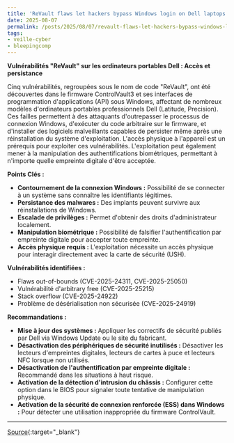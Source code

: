 ```yaml
---
title: 'ReVault flaws let hackers bypass Windows login on Dell laptops'
date: 2025-08-07
permalink: /posts/2025/08/07/revault-flaws-let-hackers-bypass-windows-login-on-dell-laptops/
tags:
- veille-cyber
- bleepingcomp
---
```

**Vulnérabilités "ReVault" sur les ordinateurs portables Dell : Accès et persistance**

Cinq vulnérabilités, regroupées sous le nom de code "ReVault", ont été découvertes dans le firmware ControlVault3 et ses interfaces de programmation d'applications (API) sous Windows, affectant de nombreux modèles d'ordinateurs portables professionnels Dell (Latitude, Precision). Ces failles permettent à des attaquants d'outrepasser le processus de connexion Windows, d'exécuter du code arbitraire sur le firmware, et d'installer des logiciels malveillants capables de persister même après une réinstallation du système d'exploitation. L'accès physique à l'appareil est un prérequis pour exploiter ces vulnérabilités. L'exploitation peut également mener à la manipulation des authentifications biométriques, permettant à n'importe quelle empreinte digitale d'être acceptée.

**Points Clés :**

*   **Contournement de la connexion Windows :** Possibilité de se connecter à un système sans connaître les identifiants légitimes.
*   **Persistance des malwares :** Des implants peuvent survivre aux réinstallations de Windows.
*   **Escalade de privilèges :** Permet d'obtenir des droits d'administrateur localement.
*   **Manipulation biométrique :** Possibilité de falsifier l'authentification par empreinte digitale pour accepter toute empreinte.
*   **Accès physique requis :** L'exploitation nécessite un accès physique pour interagir directement avec la carte de sécurité (USH).

**Vulnérabilités identifiées :**

*   Flaws out-of-bounds (CVE-2025-24311, CVE-2025-25050)
*   Vulnérabilité d'arbitrary free (CVE-2025-25215)
*   Stack overflow (CVE-2025-24922)
*   Problème de désérialisation non sécurisée (CVE-2025-24919)

**Recommandations :**

*   **Mise à jour des systèmes :** Appliquer les correctifs de sécurité publiés par Dell via Windows Update ou le site du fabricant.
*   **Désactivation des périphériques de sécurité inutilisés :** Désactiver les lecteurs d'empreintes digitales, lecteurs de cartes à puce et lecteurs NFC lorsque non utilisés.
*   **Désactivation de l'authentification par empreinte digitale :** Recommandé dans les situations à haut risque.
*   **Activation de la détection d'intrusion du châssis :** Configurer cette option dans le BIOS pour signaler toute tentative de manipulation physique.
*   **Activation de la sécurité de connexion renforcée (ESS) dans Windows :** Pour détecter une utilisation inappropriée du firmware ControlVault.

---
[Source](https://www.bleepingcomputer.com/news/security/revault-flaws-let-hackers-bypass-windows-login-on-dell-laptops/){:target="_blank"}
